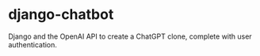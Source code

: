 # django-chatbot
 Django and the OpenAI API to create a ChatGPT clone, complete with user authentication.
